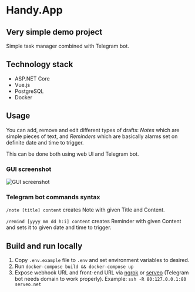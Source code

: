 # Handy.App
## Very simple demo project

Simple task manager combined with Telegram bot.

## Technology stack

* ASP.NET Core
* Vue.js
* PostgreSQL
* Docker

## Usage

You can add, remove and edit different types of drafts: *Notes* which are simple pieces of text, and *Reminders* which are basically alarms set on definite date and time to trigger.

This can be done both using web UI and Telegram bot.

### GUI screenshot
![GUI screenshot](https://i.imgur.com/w3IK1Vi.png)

### Telegram bot commands syntax

`/note [title] content` creates Note with given Title and Content.

`/remind [yyyy mm dd h:i] content` creates Reminder with given Content and sets it to given date and time to trigger.

## Build and run locally

1. Copy `.env.example` file to `.env` and set environment variables to desired.
2. Run `docker-compose build && docker-compose up`
3. Expose webhook URL and front-end URL via [ngrok](https://ngrok.com/) or [serveo](https://serveo.net/) (Telegram bot needs domain to work properly). Example: `ssh -R 80:127.0.0.1:80 serveo.net`